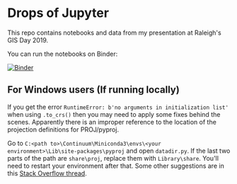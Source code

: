 # Drops of Jupyter

This repo contains notebooks and data from my presentation at Raleigh's GIS Day 2019.

You can run the notebooks on Binder:

[![Binder](https://mybinder.org/badge_logo.svg)](https://mybinder.org/v2/gh/maptastik/gisday_2019/master)

## For Windows users (If running locally)

If you get the error `RuntimeError: b'no arguments in initialization list'` when using `.to_crs()` then you may need to apply some fixes behind the scenes. Apparently there is an improper reference to the location of the projection definitions for PROJ/pyproj. 

Go to `C:<path to>\Continuum\Miniconda3\envs\<your environment>\Lib\site-packages\pyproj` and open `datadir.py`. If the last two parts of the path are `share\proj`, replace them with `Library\share`. You'll need to restart your environment after that. Some other suggestions are in this [Stack Overflow thread](https://stackoverflow.com/questions/55390492/runtimeerror-bno-arguments-in-initialization-list).